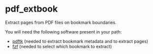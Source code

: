 # pdf_extbook

Extract pages from PDF files on bookmark boundaries.

You will need the following software present in your path:

- [pdftk](https://www.pdflabs.com/tools/pdftk-the-pdf-toolkit/) (needed to extract bookmark metadata and to extract pages)
- [fzf](https://github.com/junegunn/fzf) (needed to select which bookmark to extract)
